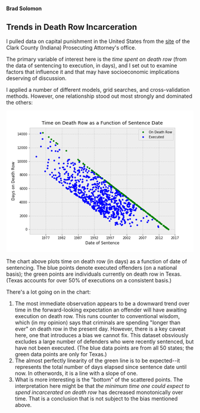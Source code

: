 #### Brad Solomon

## Trends in Death Row Incarceration

I pulled data on capital punishment in the United States from the [site](http://www.clarkprosecutor.org/html/death/usexecute.htm) of the Clark County (Indiana) Prosecuting Attorney's office.

The primary variable of interest here is the _time spent on death row_ (from the data of sentencing to execution, in days), and I set out to examine factors that influence it and that may have socioeconomic implications deserving of discussion.

I applied a number of different models, grid searches, and cross-validation methods.  However, one relationship stood out most strongly and dominated the others:

![time_on_deathrow](time_on_deathrow.png)

The chart above plots time on death row (in days) as a function of date of sentencing.  The blue points denote executed offenders (on a national basis); the green points are individuals currently on death row in Texas.  (Texas accounts for over 50% of executions on a consistent basis.)

There's a lot going on in the chart:

1. The most immediate observation appears to be a downward trend over time in the forward-looking expectation an offender will have awaiting execution on death row.  This runs counter to conventional wisdom, which (in my opinion) says that criminals are spending "longer than ever" on death row in the present day.  However, there is a key caveat here, one that introduces a bias we cannot fix.  This dataset obsviously excludes a large number of defenders who were recently sentenced, but have not been executed.  (The blue data points are from all 50 states; the green data points are only for Texas.)
2. The almost perfectly linearity of the green line is to be expected--it represents the total number of days elapsed since sentence date until now.  In otherwords, it is a line with a slope of one.
3. What is more interesting is the "bottom" of the scattered points.  The interpretation here might be that _the minimum time one could expect to spend incarcerated on death row_ has decreased monotonically over time.  That is a conclusion that is not subject to the bias mentioned above.
